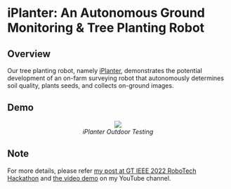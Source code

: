 # iPlanter: An Autonomous Ground Monitoring & Tree Planting Robot

## Overview
Our tree planting robot, namely [iPlanter](https://devpost.com/software/tree-planting-robot), demonstrates the potential development of an on-farm surveying robot that autonomously determines soil quality, plants seeds, and collects on-ground images.

## Demo
 <p align="center">
 <img src="demo/iplanter.gif" data-canonical-src="demo/iplanter.gif width="600"/><br/>
 <i>iPlanter Outdoor Testing</i>
 </p>

## Note
For more details, please refer [my post at GT IEEE 2022 RoboTech Hackathon](https://devpost.com/software/tree-planting-robot) and [the video demo](https://youtu.be/GZ0oAX-lLSM) on my YouTube channel.
